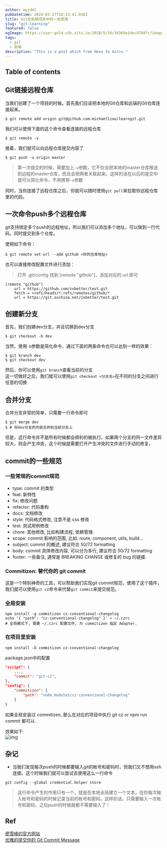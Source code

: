 ```yaml
---
author: myjdml
pubDatetime: 2024-03-17T18:13:41.816Z
title: Git在前端项目中的一些使用
slug: "git-learning"
featured: false
ogImage: https://user-gold-cdn.xitu.io/2018/5/16/16369a14ec8704fc?imageslim
tags:
  - git
  - 前端
description: "This is a post which from Hexo to Astro."
---
```


## Table of contents

## Git链接远程仓库

当我们创建了一个项目的时候。首先我们应该把本地的Git仓库和远端的Git仓库连接起来。

```shell
$ git remote add origin git@github.com:michaelliao/learngit.git
```

我们可以使用下面的这个命令查看连接的远程仓库

```shell
$ git remote -v
```

接着，我们就可以向远程仓库提交内容了

```shell
$ git push -u origin master
```

> 第一次提交的时候，需要加上`-u`参数，它不仅会把本地的master仓库推送到远程的master仓库，而且会把两者关联起来。这样的话在以后的提交中就可以简化命令，不用携带`-u`参数

同时，当你连接了远程仓库之后，你就可以随时使用`git pull`来拉取你远程仓库里的代码。

## 一次命令push多个远程仓库

git支持绑定多个push的远程地址，所以我们可以添加多个地址，可以做到一行代码，同时提交到多个仓库。

使用如下命令：

```shell
$ git remote set-url --add github <你的仓库地址>
```

也可以直接修改配置文件进行添加：

> 打开 .git/config 找到 [remote "github"]，添加对应的 url 即可

```shell
[remote "github"]
    url = https://github.com/zxbetter/test.git
    fetch = +refs/heads/*:refs/remotes/github/*
    url = https://git.oschina.net/zxbetter/test.git
```

## 创建新分支

首先，我们创建dev分支，并且切换到dev分支

```shell
$ git checkout -b dev
```

当然，使用`-b`参数是简化命令，通过下面的两条命令也可以达到一样的效果：

```shell
$ git branch dev
$ git checkout dev
```

然后，你可以使用`git branch`查看当前的分支  
这一切做好之后，我们就可以使用`git checkout <分支名>`在不同的分支之间进行任意的切换

## 合并分支

合并分支非常的简单，只需要一行命令即可

```shell
$ git merge dev
$ # 将dev分支的内容合并到当前分支上
```

但是，这行命令并不是所有时候都会顺利的被执行。如果两个分支的同一文件差异较大，则会产生冲突，这个时候就需要打开产生冲突的文件进行手动的修复。

## commit的一些规范

### 一些常规的commit规范

- type: commit 的类型
- feat: 新特性
- fix: 修改问题
- refactor: 代码重构
- docs: 文档修改
- style: 代码格式修改, 注意不是 css 修改
- test: 测试用例修改
- chore: 其他修改, 比如构建流程, 依赖管理.
- scope: commit 影响的范围, 比如: route, component, utils, build...
- subject: commit 的概述, 建议符合 50/72 formatting
- body: commit 具体修改内容, 可以分为多行, 建议符合 50/72 formatting
- footer: 一些备注, 通常是 BREAKING CHANGE 或修复的 bug 的链接.

### Commitizen: 替代你的 git commit

这是一个特别神奇的工具，可以帮助我们实现git commit规范，使用了这个插件，我们就可以使用`git cz`命令来代替`git commit`来提交规范。

### 全局安装

```shell
npm install -g commitizen cz-conventional-changelog
echo '{ "path": "cz-conventional-changelog" }' > ~/.czrc
# 全局模式下, 需要 ~/.czrc 配置文件, 为 commitizen 指定 Adapter.
```

### 在项目里安装

```shell
npm install -D commitizen cz-conventional-changelog
```

package.json中的配置

```json
"script": {
    ...,
    "commit": "git-cz",
},
"config": {
    "commitizen": {
        "path": "node_modules/cz-conventional-changelog"
    }
}
```

如果全局安装过 commitizen, 那么在对应的项目中执行 git cz or npm run commit 都可以.

效果如下:  
![img](https://user-gold-cdn.xitu.io/2018/5/16/16369a14ec8704fc?imageslim)

## 杂记

- 当我们发现每次push的时候都要输入git的帐号和密码时，但我们又不想用ssh连接。这个时候我们就可以尝试去使用这么一行命令

```shell
git config --global credential.helper store
```

> 这行命令产生的作用只有一个，就是在本地全局建立一个文本，在你每次输入帐号和密码的时候记录当前的帐号和密码。这样的话，只需要输入一次帐号和密码，之后push的时候就都不需要输入了！

## Ref

[廖雪峰的官方网站](https://www.liaoxuefeng.com/wiki/896043488029600/898732864121440)  
[优雅的提交你的 Git Commit Message](https://juejin.im/post/6844903606815064077)
